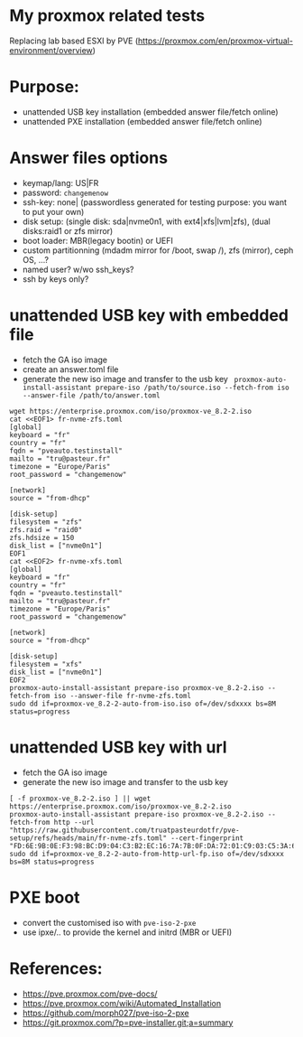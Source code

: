 # My proxmox related tests

Replacing lab based ESXI by PVE (https://proxmox.com/en/proxmox-virtual-environment/overview)

# Purpose:
- unattended USB key installation (embedded answer file/fetch online)
- unattended PXE installation (embedded answer file/fetch online)

# Answer files options
- keymap/lang: US|FR
- password: `changemenow`
- ssh-key: none| (passwordless generated for testing purpose: you want to put your own)
- disk setup: (single disk: sda|nvme0n1, with ext4|xfs|lvm|zfs), (dual disks:raid1 or zfs mirror) 
- boot loader:  MBR(legacy bootin) or UEFI
- custom partitionning (mdadm mirror for /boot, swap /), zfs (mirror), ceph OS, ...?
- named user? w/wo ssh_keys?
- ssh by keys only?

# unattended USB key with embedded file
- fetch the GA iso image
- create an answer.toml file
- generate the new iso image and transfer to the usb key
` proxmox-auto-install-assistant prepare-iso /path/to/source.iso --fetch-from iso --answer-file /path/to/answer.toml`

```
wget https://enterprise.proxmox.com/iso/proxmox-ve_8.2-2.iso
cat <<EOF1> fr-nvme-zfs.toml
[global]
keyboard = "fr"
country = "fr"
fqdn = "pveauto.testinstall"
mailto = "tru@pasteur.fr"
timezone = "Europe/Paris"
root_password = "changemenow"

[network]
source = "from-dhcp"

[disk-setup]
filesystem = "zfs"
zfs.raid = "raid0"
zfs.hdsize = 150
disk_list = ["nvme0n1"]
EOF1
cat <<EOF2> fr-nvme-xfs.toml
[global]
keyboard = "fr"
country = "fr"
fqdn = "pveauto.testinstall"
mailto = "tru@pasteur.fr"
timezone = "Europe/Paris"
root_password = "changemenow"

[network]
source = "from-dhcp"

[disk-setup]
filesystem = "xfs"
disk_list = ["nvme0n1"]
EOF2
proxmox-auto-install-assistant prepare-iso proxmox-ve_8.2-2.iso --fetch-from iso --answer-file fr-nvme-zfs.toml
sudo dd if=proxmox-ve_8.2-2-auto-from-iso.iso of=/dev/sdxxxx bs=8M status=progress
```
# unattended USB key with url
- fetch the GA iso image
- generate the new iso image and transfer to the usb key
```
[ -f proxmox-ve_8.2-2.iso ] || wget https://enterprise.proxmox.com/iso/proxmox-ve_8.2-2.iso
proxmox-auto-install-assistant prepare-iso proxmox-ve_8.2-2.iso --fetch-from http --url "https://raw.githubusercontent.com/truatpasteurdotfr/pve-setup/refs/heads/main/fr-nvme-zfs.toml" --cert-fingerprint "FD:6E:9B:0E:F3:98:BC:D9:04:C3:B2:EC:16:7A:7B:0F:DA:72:01:C9:03:C5:3A:6A:6A:E5:D0:41:43:63:EF:65"
sudo dd if=proxmox-ve_8.2-2-auto-from-http-url-fp.iso of=/dev/sdxxxx bs=8M status=progress
```
# PXE boot
- convert the customised iso with `pve-iso-2-pxe`
- use ipxe/.. to provide the kernel and initrd (MBR or UEFI)

# References:
- https://pve.proxmox.com/pve-docs/
- https://pve.proxmox.com/wiki/Automated_Installation
- https://github.com/morph027/pve-iso-2-pxe
- https://git.proxmox.com/?p=pve-installer.git;a=summary
